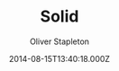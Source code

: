 ---
title: Solid
github: https://github.com/st4ple/solid-jekyll
demo: https://st4ple.github.io/solid-jekyll/
author: Oliver Stapleton
ssg:
  - Jekyll
cms:
  - Markdown
date: 2014-08-15T13:40:18.000Z
description: 'A Jekyll port of the Solid theme (by blacktie.co). '
draft: true
publish_date: '2014-08-15T13:40:18Z'
update_date: '2019-05-07T08:43:03Z'
github_star: 337
github_fork: 456
---